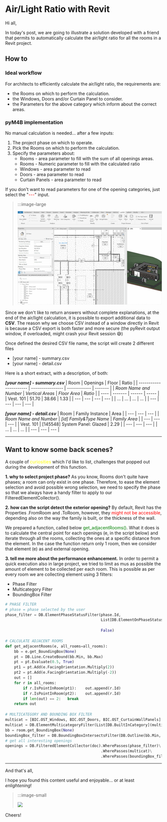 <!-- {
"createdAt": "Jun 2, 2024",
"title": "Air/Light Ratio with Revit",
"tags": ["pyRevit/pyM4B", "Python", "BIM-Specialist"],
"votes": 1,
"views": 126,
"published": true
} -->

# Air/Light Ratio with Revit

Hi all,

In today's post, we are going to illustrate a solution developed with a friend that permits to automatically calculate the air/light ratio for all the rooms in a Revit project.

## How to

### Ideal workflow

For architects to efficiently calculate the air/light ratio, the requirements are:

- the Rooms on which to perform the calculation.
- the Windows, Doors and/or Curtain Panel to consider.
- the Parameters for the above category which inform about the correct areas.

### pyM4B implementation

No manual calculation is needed... after a few inputs:

1. The project phase on which to operate.
2. Pick the Rooms on which to perform the calculation.
3. Specify the parameters about:
   - Rooms - area parameter to fill with the sum of all openings areas.
   - Rooms - Numeric parameter to fill with the calculated ratio
   - Windows - area parameter to read
   - Doors - area parameter to read
   - Curtain Panels - area parameter to read

If you don't want to read parameters for one of the opening categories, just select the "<span style= "color: red">---</span>" input.

> :::image-large
>
> ![](./media/Air-Light-ratio.gif)

Since we don't like to return answers without complete explanations, at the end of the air/light calculation, it is possible to export additional data to **CSV**. The reason why we choose CSV instead of a window directly in Revit is because a CSV export is both faster and more secure (the pyRevit output window, if overloaded, might crash your Revit session 😅)

Once defined the desired CSV file name, the script will create 2 different files

- [your name] - summary.csv
- [your name] - detail.csv

Here is a short extract, with a description, of both:

**_[your name] - summary.csv_**
| Room | Openings | Floor | Ratio |
| ---------------------- | ---------------- | ------------ | ------- |
| _Room Name and Number_ | _Vertical Areas_ | _Floor Area_ | _Ratio_ |
| ---- | ------- | ------ | ----- |
| Vest. 101 | 51.70 | 38.66 | 1.33 |
| --- | --- | --- | --- |
| ... | ... | ... | ... |
| --- | --- | --- | --- |

**_[your name] - detail.csv_**
| Room | Family Instance | Area |
| --- | --- | --- |
| _Room Name and Number_ | _[id] Family&Type Name_ | _Family Area_ |
| --- | --- | --- |
| Vest. 101 | [145548] System Panel: Glazed | 2.29 |
| --- | --- | --- |
| ... | ... | ... |
| --- | --- | --- |

---

## Want to know some back scenes?

A couple of <span style = "color: yellow">curiosities</span> which I'd like to list, challenges that popped out during the development of this function.

**1. why to select project phase?**
As you know, Rooms don't quite have phases; a room can only exist in one phase. Therefore, to ease the element selection and avoid possible wrong selection, we need to specify the phase so that we always have a handy filter to apply to our FilteredElementCollector().

**2. how can the script detect the exterior opening?**
By default, Revit has the Properties .FromRoom and .ToRoom, however, they <span style = "color: red">might not be accessible</span>, depending also on the way the family is built, or the thickness of the wall.

We prepared a function, called below <span style="color:green">get_adjacentRooms()</span>. What it does is to calculate the central point for each openings (e, in the script below) and iterate through all the rooms, collecting the ones at a specific distance from the element. In the case the function return only 1 room, then we consider that element (e) as and external opening.

**3. tell me more about the performance enhancement.**
In order to permit a quick execution also in large project, we tried to limit as mus as possible the amount of element to be collected per each room. This is possible as per every room we are collecting element using 3 filters:

- Phase Filter
- Multicategory Filter
- BoundingBox Filter

```python
# PHASE FILTER
# phase = phase selected by the user
phase_filter = DB.ElementPhaseStatusFilter(phase.Id,
                                           List[DB.ElementOnPhaseStatus]([DB.ElementOnPhaseStatus.New,
                                                                          DB.ElementOnPhaseStatus.Existing]),
                                           False)

# CALCULATE ADJACENT ROOMS
def get_adjacentRooms(e, all_rooms=all_rooms):
    bb = e.get_BoundingBox(None)
    pt = DB.Line.CreateBound(bb.Min, bb.Max)
    pt = pt.Evaluate(0.5, True)
    pt1 = pt.Add(e.FacingOrientation.Multiply(2))
    pt2 = pt.Add(e.FacingOrientation.Multiply(-2))
    out = []
    for r in all_rooms:
        if r.IsPointInRoom(pt1):    out.append(r.Id)
        if r.IsPointInRoom(pt2):    out.append(r.Id)
        if len(out) == 2:   break
    return out

# MULTICATEGORY AND BOUNDING BOX FILTER
multicat = [BIC.OST_Windows, BIC.OST_Doors, BIC.OST_CurtainWallPanels]
multicat = DB.ElementMulticategoryFilter(List[DB.BuiltInCategory](multicat))
bb = room.get_BoundingBox(None)
boundingBox_filter = DB.BoundingBoxIntersectsFilter(DB.Outline(bb.Min, bb.Max), 3)
# get all interesting openings
openings = DB.FilteredElementCollector(doc).WherePasses(phase_filter)\
                                           .WherePasses(multicat)\
                                           .WherePasses(boundingBox_filter)
```

---

And that's all,

I hope you found this content useful and enjoyable... or at least _enlightening_!

> :::image-small
>
> ![](https://media3.giphy.com/media/6IPNUgkpCsDRK/giphy.gif)

Cheers!
